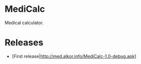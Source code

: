 # MediCalc

Medical calculator.

# Releases

- [First release|http://med.alkor.info/MediCalc-1.0-debug.apk]
